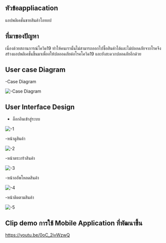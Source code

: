 ## หัวข้อappliacation
แอปพลิเคชั่นขายสินค้าโอทอป

## ที่มาของปัญหา
เนื่องด้วยสถานการณ์โควิด19 ทำให้คนเรานั้นไม่สามารถออกไปซื้อสินค้าได้และไม่ปลอดภัยจากโรคจึงสร้างแอปพลิเคชั่นขึ้นมาเพื่ออให้ปลออดภัยต่อโรคโควิด19 และยังสะดวกปลอดภัยอีกด้วย


## User case Diagram

-Case Diagram

![-Case Diagram](https://user-images.githubusercontent.com/71485174/160198771-635d936e-7a3a-48e5-af42-6d4006820837.png)


## User Interface Design
- ล็อกอินเข้าสู่ระบบ

![-1](https://user-images.githubusercontent.com/71485174/160195873-6beb0d87-7ba8-45b5-b578-5051ca56dee3.png)

-หน้าดูสินค้า

![-2](https://user-images.githubusercontent.com/71485174/160196686-7fcae35e-e761-4f0d-b3bb-84cc8c77e1fa.png)

-หน้าตระกร้าสินค้า

![-3](https://user-images.githubusercontent.com/71485174/160196924-97d66993-006d-406a-980f-ebfdded54625.png)

-หน้าออัพโหลดสินค้า

![-4](https://user-images.githubusercontent.com/71485174/160197160-950a38c5-460e-4d27-a111-a7d52592c754.png)


-หน้าติดตามสินค้า

![-5](https://user-images.githubusercontent.com/71485174/160197257-6517b880-37c4-4326-a4e0-9b14c820ee5e.png)


## Clip demo การใช้ Mobile Application ที่พัฒนาขึ้น
https://youtu.be/0oC_2ivWzwQ
